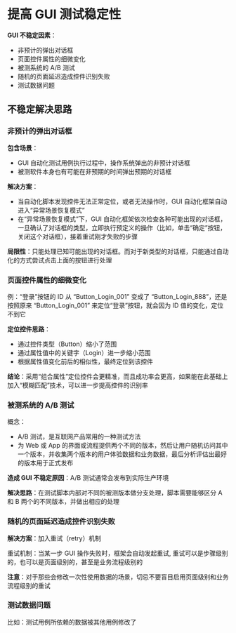 # 提高 GUI 测试稳定性

**GUI 不稳定因素**：

+ 非预计的弹出对话框
+ 页面控件属性的细微变化
+ 被测系统的 A/B 测试
+ 随机的页面延迟造成控件识别失败
+ 测试数据问题

## 不稳定解决思路

### 非预计的弹出对话框

**包含场景**：

+ GUI 自动化测试用例执行过程中，操作系统弹出的非预计对话框
+ 被测软件本身也有可能在非预期的时间弹出预期的对话框

**解决方案**：

+ 当自动化脚本发现控件无法正常定位，或者无法操作时，GUI 自动化框架自动进入“异常场景恢复模式”
+ 在“异常场景恢复模式”下，GUI 自动化框架依次检查各种可能出现的对话框，一旦确认了对话框的类型，立即执行预定义的操作（比如，单击“确定”按钮，关闭这个对话框），接着重试刚才失败的步骤

**局限性**：只能处理已知可能出现的对话框。而对于新类型的对话框，只能通过自动化的方式尝试点击上面的按钮进行处理 

### 页面控件属性的细微变化

例：“登录”按钮的 ID 从 “Button_Login_001” 变成了 “Button_Login_888”，还是按照原来 “Button_Login_001” 来定位“登录”按钮，就会因为 ID 值的变化，定位不到它 

**定位控件思路**：

+ 通过控件类型（Button）缩小了范围
+ 通过属性值中的关键字（Login）进一步缩小范围
+ 根据属性值变化前后的相似性，最终定位到该控件

**结论**：采用“组合属性”定位控件会更精准，而且成功率会更高，如果能在此基础上加入“模糊匹配”技术，可以进一步提高控件的识别率 

### 被测系统的 A/B 测试

概念：
+ A/B 测试，是互联网产品常用的一种测试方法
+ 为 Web 或 App 的界面或流程提供两个不同的版本，然后让用户随机访问其中一个版本，并收集两个版本的用户体验数据和业务数据，最后分析评估出最好的版本用于正式发布 

**造成 GUI 不稳定原因**：A/B 测试通常会发布到实际生产环境 

**解决思路**：在测试脚本内部对不同的被测版本做分支处理，脚本需要能够区分 A 和 B 两个的不同版本，并做出相应的处理 

### 随机的页面延迟造成控件识别失败

**解决方案**：加入重试（retry）机制 

重试机制：当某一步 GUI 操作失败时，框架会自动发起重试, 重试可以是步骤级别的，也可以是页面级别的，甚至是业务流程级别的 

**注意**：对于那些会修改一次性使用数据的场景，切忌不要盲目启用页面级别和业务流程级别的重试 

### 测试数据问题

比如：测试用例所依赖的数据被其他用例修改了 



